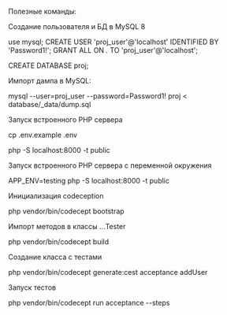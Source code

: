 Полезные команды:

Создание пользователя и БД в MySQL 8

use mysql;
CREATE USER 'proj_user'@'localhost' IDENTIFIED BY 'Password1!';
GRANT ALL ON *.* TO 'proj_user'@'localhost';

CREATE DATABASE proj;

Импорт дампа в MySQL:

mysql --user=proj_user --password=Password1! proj < database/_data/dump.sql

Запуск встроенного PHP сервера

cp .env.example .env

php -S localhost:8000 -t public

Запуск встроенного PHP сервера с переменной окружения

APP_ENV=testing php -S localhost:8000 -t public


Инициализация codeception

php vendor/bin/codecept bootstrap 

Импорт методов в классы ...Tester 

php vendor/bin/codecept build

Создание класса с тестами

php vendor/bin/codecept generate:cest acceptance addUser

Запуск тестов

php vendor/bin/codecept run acceptance --steps
